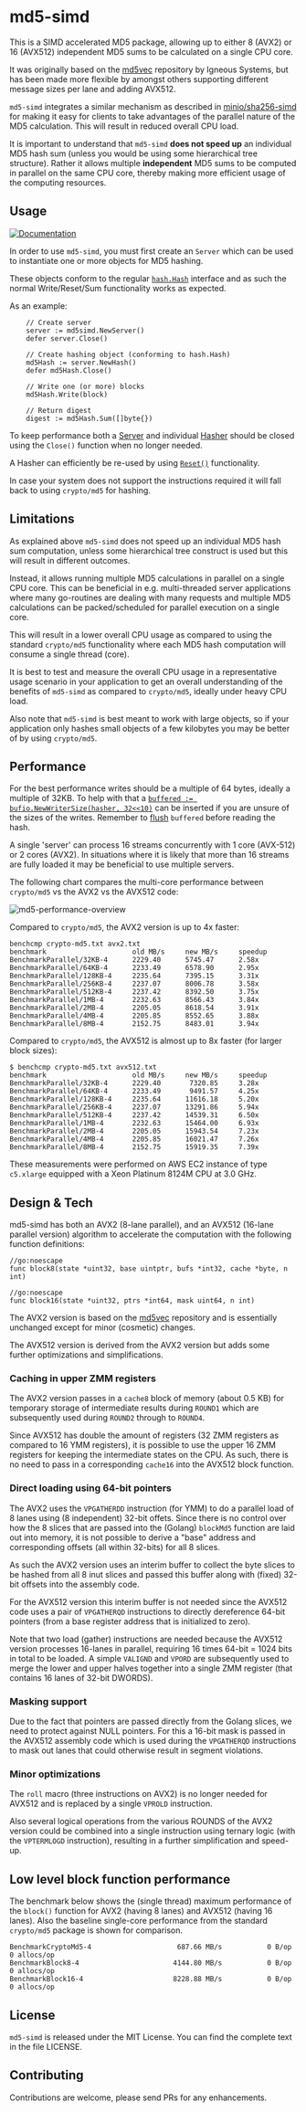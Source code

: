 
# md5-simd

This is a SIMD accelerated MD5 package, allowing up to either 8 (AVX2) or 16 (AVX512) independent MD5 sums to be calculated on a single CPU core.

It was originally based on the [md5vec](https://github.com/igneous-systems/md5vec) repository by Igneous Systems, but has been made more flexible by amongst others supporting different message sizes per lane and adding AVX512.

`md5-simd` integrates a similar mechanism as described in [minio/sha256-simd](https://github.com/minio/sha256-simd#support-for-avx512) for making it easy for clients to take advantages of the parallel nature of the MD5 calculation. This will result in reduced overall CPU load. 

It is important to understand that `md5-simd` **does not speed up** an individual MD5 hash sum (unless you would be using some hierarchical tree structure). Rather it allows multiple __independent__  MD5 sums to be computed in parallel on the same CPU core, thereby making more efficient usage of the computing resources.

## Usage

[![Documentation](https://godoc.org/github.com/minio/md5-simd?status.svg)](https://pkg.go.dev/github.com/minio/md5-simd?tab=doc)


In order to use `md5-simd`, you must first create an `Server` which can be 
used to instantiate one or more objects for MD5 hashing. 

These objects conform to the regular [`hash.Hash`](https://pkg.go.dev/hash?tab=doc#Hash) interface 
and as such the normal Write/Reset/Sum functionality works as expected. 

As an example: 
```
    // Create server
    server := md5simd.NewServer()
    defer server.Close()

    // Create hashing object (conforming to hash.Hash)
    md5Hash := server.NewHash()
    defer md5Hash.Close()

    // Write one (or more) blocks
    md5Hash.Write(block)
    
    // Return digest
    digest := md5Hash.Sum([]byte{})
```

To keep performance both a [Server](https://pkg.go.dev/github.com/minio/md5-simd?tab=doc#Server) 
and individual [Hasher](https://pkg.go.dev/github.com/minio/md5-simd?tab=doc#Hasher) should 
be closed using the `Close()` function when no longer needed.

A Hasher can efficiently be re-used by using [`Reset()`](https://pkg.go.dev/hash?tab=doc#Hash) functionality.

In case your system does not support the instructions required it will fall back to using `crypto/md5` for hashing.

## Limitations

As explained above `md5-simd` does not speed up an individual MD5 hash sum computation,
unless some hierarchical tree construct is used but this will result in different outcomes.

Instead, it allows running multiple MD5 calculations in parallel on a single CPU core. 
This can be beneficial in e.g. multi-threaded server applications where many go-routines 
are dealing with many requests and multiple MD5 calculations can be packed/scheduled for parallel execution on a single core.

This will result in a lower overall CPU usage as compared to using the standard `crypto/md5`
functionality where each MD5 hash computation will consume a single thread (core).

It is best to test and measure the overall CPU usage in a representative usage scenario in your application
to get an overall understanding of the benefits of `md5-simd` as compared to `crypto/md5`, ideally under heavy CPU load.

Also note that `md5-simd` is best meant to work with large objects, 
so if your application only hashes small objects of a few kilobytes 
you may be better of by using `crypto/md5`.

## Performance

For the best performance writes should be a multiple of 64 bytes, ideally a multiple of 32KB.
To help with that a [`buffered := bufio.NewWriterSize(hasher, 32<<10)`](https://golang.org/pkg/bufio/#NewWriterSize) 
can be inserted if you are unsure of the sizes of the writes. 
Remember to [flush](https://golang.org/pkg/bufio/#Writer.Flush) `buffered` before reading the hash. 

A single 'server' can process 16 streams concurrently with 1 core (AVX-512) or 2 cores (AVX2). 
In situations where it is likely that more than 16 streams are fully loaded it may be beneficial
to use multiple servers.

The following chart compares the multi-core performance between `crypto/md5` vs the AVX2 vs the AVX512 code:

![md5-performance-overview](chart/Multi-core-MD5-Aggregated-Hashing-Performance.png)

Compared to `crypto/md5`, the AVX2 version is up to 4x faster:

```
benchcmp crypto-md5.txt avx2.txt 
benchmark                     old MB/s     new MB/s     speedup
BenchmarkParallel/32KB-4      2229.40      5745.47      2.58x
BenchmarkParallel/64KB-4      2233.49      6578.90      2.95x
BenchmarkParallel/128KB-4     2235.64      7395.15      3.31x
BenchmarkParallel/256KB-4     2237.07      8006.78      3.58x
BenchmarkParallel/512KB-4     2237.42      8392.50      3.75x
BenchmarkParallel/1MB-4       2232.63      8566.43      3.84x
BenchmarkParallel/2MB-4       2205.05      8618.54      3.91x
BenchmarkParallel/4MB-4       2205.85      8552.65      3.88x
BenchmarkParallel/8MB-4       2152.75      8483.01      3.94x
```

Compared to `crypto/md5`, the AVX512 is almost up to 8x faster (for larger block sizes):

```
$ benchcmp crypto-md5.txt avx512.txt
benchmark                     old MB/s     new MB/s     speedup
BenchmarkParallel/32KB-4      2229.40       7320.85     3.28x
BenchmarkParallel/64KB-4      2233.49       9491.57     4.25x
BenchmarkParallel/128KB-4     2235.64      11616.18     5.20x
BenchmarkParallel/256KB-4     2237.07      13291.86     5.94x
BenchmarkParallel/512KB-4     2237.42      14539.31     6.50x
BenchmarkParallel/1MB-4       2232.63      15464.00     6.93x
BenchmarkParallel/2MB-4       2205.05      15943.54     7.23x
BenchmarkParallel/4MB-4       2205.85      16021.47     7.26x
BenchmarkParallel/8MB-4       2152.75      15919.35     7.39x
```

These measurements were performed on AWS EC2 instance of type `c5.xlarge` equipped with a Xeon Platinum 8124M CPU at 3.0 GHz.

## Design & Tech

md5-simd has both an AVX2 (8-lane parallel), and an AVX512 (16-lane parallel version) algorithm to accelerate the computation with the following function definitions:
```
//go:noescape
func block8(state *uint32, base uintptr, bufs *int32, cache *byte, n int)

//go:noescape
func block16(state *uint32, ptrs *int64, mask uint64, n int)
```

The AVX2 version is based on the [md5vec](https://github.com/igneous-systems/md5vec) repository and is essentially unchanged except for minor (cosmetic) changes.

The AVX512 version is derived from the AVX2 version but adds some further optimizations and simplifications.

### Caching in upper ZMM registers

The AVX2 version passes in a `cache8` block of memory (about 0.5 KB) for temporary storage of intermediate results during `ROUND1` which are subsequently used during `ROUND2` through to `ROUND4`.

Since AVX512 has double the amount of registers (32 ZMM registers as compared to 16 YMM registers), it is possible to use the upper 16 ZMM registers for keeping the intermediate states on the CPU. As such, there is no need to pass in a corresponding `cache16` into the AVX512 block function.

### Direct loading using 64-bit pointers

The AVX2 uses the `VPGATHERDD` instruction (for YMM) to do a parallel load of 8 lanes using (8 independent) 32-bit offets. Since there is no control over how the 8 slices that are passed into the (Golang) `blockMd5` function are laid out into memory, it is not possible to derive a "base" address and corresponding offsets (all within 32-bits) for all 8 slices.

As such the AVX2 version uses an interim buffer to collect the byte slices to be hashed from all 8 inut slices and passed this buffer along with (fixed) 32-bit offsets into the assembly code.

For the AVX512 version this interim buffer is not needed since the AVX512 code uses a pair of `VPGATHERQD` instructions to directly dereference 64-bit pointers (from a base register address that is initialized to zero).

Note that two load (gather) instructions are needed because the AVX512 version processes 16-lanes in parallel, requiring 16 times 64-bit = 1024 bits in total to be loaded. A simple `VALIGND` and `VPORD` are subsequently used to merge the lower and upper halves together into a single ZMM register (that contains 16 lanes of 32-bit DWORDS).

### Masking support

Due to the fact that pointers are passed directly from the Golang slices, we need to protect against NULL pointers. 
For this a 16-bit mask is passed in the AVX512 assembly code which is used during the `VPGATHERQD` instructions to mask out lanes that could otherwise result in segment violations.

### Minor optimizations

The `roll` macro (three instructions on AVX2) is no longer needed for AVX512 and is replaced by a single `VPROLD` instruction.

Also several logical operations from the various ROUNDS of the AVX2 version could be combined into a single instruction using ternary logic (with the `VPTERMLOGD` instruction), resulting in a further simplification and speed-up.

## Low level block function performance

The benchmark below shows the (single thread) maximum performance of the `block()` function for AVX2 (having 8 lanes) and AVX512 (having 16 lanes). Also the baseline single-core performance from the standard `crypto/md5` package is shown for comparison.

```
BenchmarkCryptoMd5-4                     687.66 MB/s           0 B/op          0 allocs/op
BenchmarkBlock8-4                       4144.80 MB/s           0 B/op          0 allocs/op
BenchmarkBlock16-4                      8228.88 MB/s           0 B/op          0 allocs/op
```

## License

`md5-simd` is released under the MIT License. You can find the complete text in the file LICENSE.

## Contributing

Contributions are welcome, please send PRs for any enhancements.